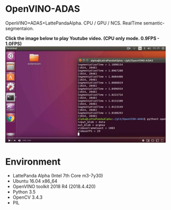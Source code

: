 # OpenVINO-ADAS
OpenVINO+ADAS+LattePandaAlpha. CPU / GPU / NCS. RealTime semantic-segmentaion.  
  
**Click the image below to play Youtube video. (CPU only mode. 0.9FPS - 1.0FPS)**  
[![sample](./media/sample.jpg)](https://youtu.be/R0dtm30qazM)  

# Environment
- LattePanda Alpha (Intel 7th Core m3-7y30)
- Ubuntu 16.04 x86_64
- OpenVINO toolkit 2018 R4 (2018.4.420)
- Python 3.5
- OpenCV 3.4.3
- PIL
